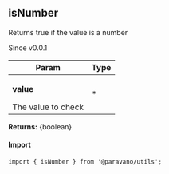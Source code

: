 <h2>isNumber</h2>
<p>Returns true if the value is a number</p>
<p>Since v0.0.1</p>
<table>
      <thead>
      <tr>
        <th>Param</th>
        <th>Type</th></tr>
      </thead>
      <tbody><tr><td><p><b>value</b></p>The value to check</td><td>*</td></tr></tbody>
    </table><p><b>Returns:</b> {boolean}</p>
<h4>Import</h4>

```
import { isNumber } from '@paravano/utils';
```

  